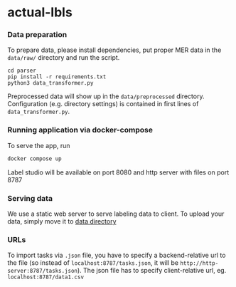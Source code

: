 # actual-lbls

### Data preparation
To prepare data, please install dependencies, put proper MER data in the `data/raw/` directory and run the script.
```
cd parser
pip install -r requirements.txt
python3 data_transformer.py
```
Preprocessed data will show up in the `data/preprocessed` directory.
Configuration (e.g. directory settings) is contained in first lines of `data_transformer.py`.  

### Running application via docker-compose
To serve the app, run 
```sh
docker compose up
```
Label studio will be available on port 8080 and http server with files on port 8787

### Serving data
We use a static web server to serve labeling data to client. To upload your data, simply move it to [data directory](./http-server/data)

### URLs
To import tasks via `.json` file, you have to specify a backend-relative url to the file (so instead of `localhost:8787/tasks.json`, it will be `http://http-server:8787/tasks.json`). The json file has to specify client-relative url, eg. `localhost:8787/data1.csv`

